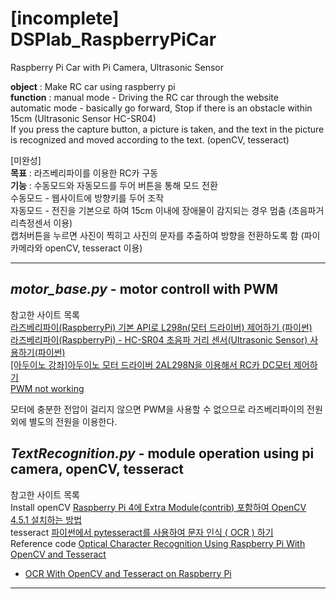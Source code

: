 # [incomplete] DSPlab_RaspberryPiCar
Raspberry Pi Car with Pi Camera, Ultrasonic Sensor
  
**object** : Make RC car using raspberry pi  
**function** : manual mode - Driving the RC car through the website  
               automatic mode - basically go forward, Stop if there is an obstacle within 15cm (Ultrasonic Sensor HC-SR04)  
               If you press the capture button, a picture is taken, and the text in the picture is recognized and moved according to the text. (openCV, tesseract)
  
[미완성]  
  **목표** : 라즈베리파이를 이용한 RC카 구동  
  **기능** : 수동모드와 자동모드를 두어 버튼을 통해 모드 전환  
  수동모드 - 웹사이트에 방향키를 두어 조작  
  자동모드 - 전진을 기본으로 하여 15cm 이내에 장애물이 감지되는 경우 멈춤 (초음파거리측정센서 이용)  
  캡처버튼을 누르면 사진이 찍히고 사진의 문자를 추출하여 방향을 전환하도록 함 (파이카메라와 openCV, tesseract 이용)  
  
___

## *motor_base.py* - motor controll with PWM  
참고한 사이트 목록  
[라즈베리파이(RaspberryPi) 기본 API로 L298n(모터 드라이버) 제어하기 (파이썬)](https://m.blog.naver.com/chandong83/221156273595)  
[라즈베리파이(RaspberryPi) - HC-SR04 초음파 거리 센서(Ultrasonic Sensor) 사용하기(파이썬)](https://blog.naver.com/PostView.nhn?blogId=chandong83&logNo=221155355360&redirect=Dlog&widgetTypeCall=true&directAccess=false)  
[[아두이노 강좌]아두이노 모터 드라이버 2AL298N을 이용해서 RC카 DC모터 제어하기](https://m.blog.naver.com/PostView.naver?isHttpsRedirect=true&blogId=eduino&logNo=221030701469)  
[PWM not working](https://forum.arduino.cc/t/problem-with-arduino-l298n-and-pwm/441746/2)  

모터에 충분한 전압이 걸리지 않으면 PWM을 사용할 수 없으므로 라즈베리파이의 전원외에 별도의 전원을 이용한다.

## *TextRecognition.py* - module operation using pi camera, openCV, tesseract
참고한 사이트 목록  
Install openCV [Raspberry Pi 4에 Extra Module(contrib) 포함하여 OpenCV 4.5.1 설치하는 방법](https://webnautes.tistory.com/916?category=752101)  
tesseract [파이썬에서 pytesseract를 사용하여 문자 인식 ( OCR ) 하기](https://webnautes.tistory.com/947?category=760410)  
Reference code [Optical Character Recognition Using Raspberry Pi With OpenCV and Tesseract](https://maker.pro/raspberry-pi/tutorial/optical-character-recognizer-using-raspberry-pi-with-opencv-and-tesseract)  
+ [OCR With OpenCV and Tesseract on Raspberry Pi](https://www.youtube.com/watch?v=efHYZ-Fcfmw)  

___


